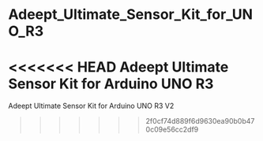 # Adeept_Ultimate_Sensor_Kit_for_UNO_R3
<<<<<<< HEAD
Adeept Ultimate Sensor Kit for Arduino UNO R3
=======
Adeept Ultimate Sensor Kit for Arduino UNO R3 V2
>>>>>>> 2f0cf74d889f6d9630ea90b0b470c09e56cc2df9
